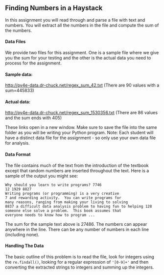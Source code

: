 ## Finding Numbers in a Haystack

In this assignment you will read through and parse a file with text and numbers. You will extract all the numbers in the file and compute the sum of the numbers.

#### Data Files

We provide two files for this assignment. One is a sample file where we give you the sum for your testing and the other is the actual data you need to process for the assignment.

#### Sample data:
http://py4e-data.dr-chuck.net/regex_sum_42.txt (There are 90 values with a sum=445833)

#### Actual data:
http://py4e-data.dr-chuck.net/regex_sum_1530356.txt (There are 86 values and the sum ends with 405)  

These links open in a new window. Make sure to save the file into the same folder as you will be writing your Python program. Note: Each student will have a distinct data file for the assignment - so only use your own data file for analysis.
#### Data Format
The file contains much of the text from the introduction of the textbook except that random numbers are inserted throughout the text. Here is a sample of the output you might see: 
~~~
Why should you learn to write programs? 7746
12 1929 8827
Writing programs (or programming) is a very creative 
7 and rewarding activity.  You can write programs for 
many reasons, ranging from making your living to solving
8837 a difficult data analysis problem to having fun to helping 128
someone else solve a problem.  This book assumes that 
everyone needs to know how to program ...
~~~
The sum for the sample text above is 27486. The numbers can appear anywhere in the line. There can be any number of numbers in each line (including none).

#### Handling The Data

The basic outline of this problem is to read the file, look for integers using the `re.findall()`, looking for a regular expression of `'[0-9]+'` and then converting the extracted strings to integers and summing up the integers.